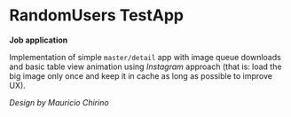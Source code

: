 # RandomUsers TestApp
**Job application** 

Implementation of simple `master/detail` app with image queue downloads and basic table view animation using _Instagram_ approach (that is: load the big image only once and keep it in cache as long as possible to improve UX).

*Design by Mauricio Chirino* 